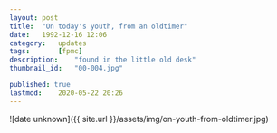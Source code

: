 ```yaml
---
layout: post
title: 	"On today's youth, from an oldtimer"
date:	1992-12-16 12:06
category:	updates
tags:		[fpmc] 
description: 	"found in the little old desk"
thumbnail_id:	"00-004.jpg"

published: true
lastmod:	2020-05-22 20:26
---
```


![date unknown]({{ site.url }}/assets/img/on-youth-from-oldtimer.jpg)
